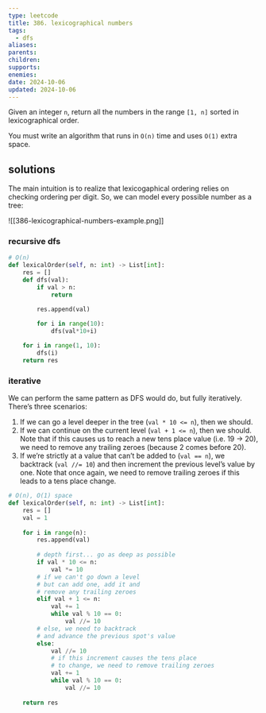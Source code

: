 ```yaml
---
type: leetcode
title: 386. lexicographical numbers
tags:
  - dfs
aliases: 
parents: 
children: 
supports: 
enemies: 
date: 2024-10-06
updated: 2024-10-06
---
```


Given an integer `n`, return all the numbers in the range `[1, n]` sorted in lexicographical order.

You must write an algorithm that runs in `O(n)` time and uses `O(1)` extra space.

## solutions

The main intuition is to realize that lexicogaphical ordering relies on checking ordering per digit. So, we can model every possible number as a tree:

![[386-lexicographical-numbers-example.png]]

### recursive dfs

```python
# O(n)
def lexicalOrder(self, n: int) -> List[int]:
	res = []
	def dfs(val):
		if val > n:
			return

		res.append(val)
	  
		for i in range(10):
			dfs(val*10+i)

	for i in range(1, 10):
		dfs(i)
	return res
```

### iterative

We can perform the same pattern as DFS would do, but fully iteratively. There’s three scenarios:

1. If we can go a level deeper in the tree (`val * 10 <= n`), then we should.
2. If we can continue on the current level (`val + 1 <= n`), then we should. Note that if this causes us to reach a new tens place value (i.e. 19 → 20), we need to remove any trailing zeroes (because 2 comes before 20).
3. If we’re strictly at a value that can’t be added to (`val == n`), we backtrack (`val //= 10`) and then increment the previous level’s value by one. Note that once again, we need to remove trailing zeroes if this leads to a tens place change.

```python
# O(n), O(1) space
def lexicalOrder(self, n: int) -> List[int]:
	res = []
	val = 1
	  
	for i in range(n):
		res.append(val)
	  
		# depth first... go as deep as possible
		if val * 10 <= n:
			val *= 10
		# if we can't go down a level
		# but can add one, add it and
		# remove any trailing zeroes
		elif val + 1 <= n:
			val += 1
			while val % 10 == 0:
				val //= 10
		# else, we need to backtrack
		# and advance the previous spot's value
		else:
			val //= 10
			# if this increment causes the tens place
			# to change, we need to remove trailing zeroes
			val += 1
			while val % 10 == 0:
				val //= 10
	  
	return res
```
